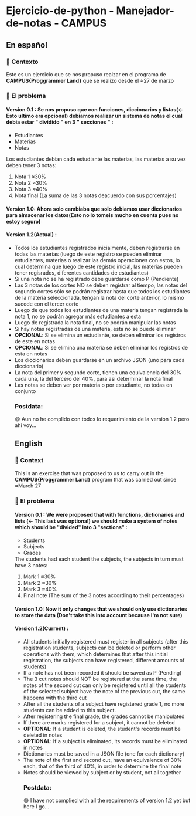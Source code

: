 # Ejercicio-de-python - Manejador-de-notas - CAMPUS
## En español

### 🧐 Contexto
Este es un ejercicio que se nos propuso realzar en el programa de <strong>CAMPUS{Proggrammer Land}</strong> que se realizo desde el  ≈27 de marzo

### 🤔 El problema
#### Version 0.1 : Se nos propuso que con funciones, diccionarios y listas(<- Esto ultimo era opcional) debiamos realizar un sistema de notas el cual debia estar " dividido " en 3 " secciones " :
<ul>
<li>Estudiantes</li>
<li>Materias</li>
<li>Notas</li>
</ul>
Los estudiantes debian cada estudiante las materias, las materias a su vez deben tener 3 notas:
<ol>
<li>Nota 1 ≈30% </li>
<li>Nota 2 ≈30% </li>
<li>Nota 3 ≈40% </li>
<li>Nota final (La suma de las 3 notas deacuerdo con sus porcentajes) </li>
</ol>


#### Version 1.0: Ahora solo cambiaba que solo debiamos usar diccionarios para almacenar los datos(Esto no lo tomeis mucho en cuenta pues no estoy seguro)
#### Version 1.2(Actual) :
<ul>
<li>Todos los estudiantes registrados inicialmente, deben registrarse en todas las materias (luego de este registro se pueden eliminar estudiantes, materias o realizar las demás operaciones con estos, lo cual determina que luego de este registro inicial, las materias pueden tener regisrados, diferentes cantidades de estudiantes)</li>
<li>Si una nota no se ha registrado debe guardarse como P (Pendiente)</li>
<li>Las 3 notas de los cortes NO se deben registrar al tiempo, las notas del segundo cortes sólo se podrán registrar hasta que todos los estudiantes de la materia seleccionada, tengan la nota del corte anterior, lo mismo sucede con el tercer corte</li>
<li>Luego de que todos los estudiantes de una materia tengan registrada la nota 1, no se podrán agregar más estudiantes a esta</li>
<li>Luego de registrada la nota final, no se podrán manipular las notas</li>
<li>Si hay notas registradas de una materia, esta no se puede eliminar</li>
<li><strong>OPCIONAL</strong>: Si se elimina un estudiante, se deben eliminar los registros de este en notas</li>
<li><strong>OPCIONAL</strong>: Si se elimina una materia se deben eliminar los registros de esta en notas</li>
<li>Los diccionarios deben guardarse en un archivo JSON (uno para cada diccionario)</li>
<li>La nota del primer y segundo corte, tienen una equivalencia del 30% cada una, la del tercero del 40%, para así determinar la nota final</li>
<li>Las notas se deben ver por materia o por estudiante, no todas en conjunto</li>

### Postdata:
😅 Aun no he complido con todos lo requerimiento de la version 1.2 pero ahi voy...

## English
 
 ### 🧐 Context
This is an exercise that was proposed to us to carry out in the <strong>CAMPUS{Proggrammer Land}</strong> program that was carried out since ≈March 27

### 🤔 El problema
#### Version 0.1 : We were proposed that with functions, dictionaries and lists (<- This last was optional) we should make a system of notes which should be "divided" into 3 "sections" :
<ul>
<li>Students</li>
<li>Subjects</li>
<li>Grades</li>
</ul>
The students had each student the subjects, the subjects in turn must have 3 notes:
<ol>
<li>Mark 1 ≈30% </li>
<li>Mark 2 ≈30% </li>
<li>Mark 3 ≈40% </li>
<li>Final note (The sum of the 3 notes according to their percentages) </li>
</ol>


#### Version 1.0: Now it only changes that we should only use dictionaries to store the data (Don't take this into account because I'm not sure)
#### Version 1.2(Current) :
<ul>
<li>All students initially registered must register in all subjects (after this registration students, subjects can be deleted or perform other operations with them, which determines that after this initial registration, the subjects can have registered, different amounts of students)</li>
<li>If a note has not been recorded it should be saved as P (Pending)</li>
<li>The 3 cut notes should NOT be registered at the same time, the notes of the second cut can only be registered until all the students of the selected subject have the note of the previous cut, the same happens with the third cut</li>
<li>After all the students of a subject have registered grade 1, no more students can be added to this subject.</li>
<li>After registering the final grade, the grades cannot be manipulated</li>
<li>If there are marks registered for a subject, it cannot be deleted</li>
<li><strong>OPTIONAL</strong>: If a student is deleted, the student's records must be deleted in notes</li>
<li><strong>OPTIONAL</strong>: If a subject is eliminated, its records must be eliminated in notes</li>
<li>Dictionaries must be saved in a JSON file (one for each dictionary)</li>
<li>The note of the first and second cut, have an equivalence of 30% each, that of the third of 40%, in order to determine the final note</li>
<li>Notes should be viewed by subject or by student, not all together</li>

### Postdata:
😅 I have not complied with all the requirements of version 1.2 yet but here I go...
 
</ul>
